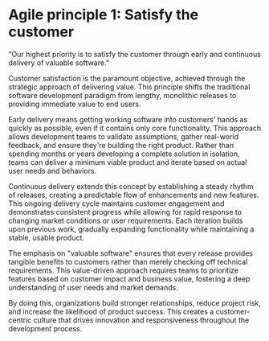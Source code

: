 # Agile principle 1: Satisfy the customer

"Our highest priority is to satisfy the customer through early and continuous delivery of valuable software."

Customer satisfaction is the paramount objective, achieved through the strategic approach of delivering value. This principle shifts the traditional software development paradigm from lengthy, monolithic releases to providing immediate value to end users.

Early delivery means getting working software into customers' hands as quickly as possible, even if it contains only core functionality. This approach allows development teams to validate assumptions, gather real-world feedback, and ensure they're building the right product. Rather than spending months or years developing a complete solution in isolation, teams can deliver a minimum viable product and iterate based on actual user needs and behaviors.

Continuous delivery extends this concept by establishing a steady rhythm of releases, creating a predictable flow of enhancements and new features. This ongoing delivery cycle maintains customer engagement and demonstrates consistent progress while allowing for rapid response to changing market conditions or user requirements. Each iteration builds upon previous work, gradually expanding functionality while maintaining a stable, usable product.

The emphasis on "valuable software" ensures that every release provides tangible benefits to customers rather than merely checking off technical requirements. This value-driven approach requires teams to prioritize features based on customer impact and business value, fostering a deep understanding of user needs and market demands.

By doing this, organizations build stronger relationships, reduce project risk, and increase the likelihood of product success. This creates a customer-centric culture that drives innovation and responsiveness throughout the development process.
